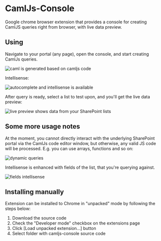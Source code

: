 CamlJs-Console
==============

Google chrome browser extension that provides a console for creating CamlJS queries right from browser, with live data preview.

Using
-----

Navigate to your portal (any page), open the console, and start creating CamlJs queries.

![caml is generated based on camljs code](https://raw.github.com/andrei-markeev/camljs-console/master/Images/full-view.png)

Intellisense:

![autocomplete and intellisense is available](https://raw.github.com/andrei-markeev/camljs-console/master/Images/intellisense.png)

After query is ready, select a list to test upon, and you'll get the live data preview:

![live preview shows data from your SharePoint lists](https://raw.github.com/andrei-markeev/camljs-console/master/Images/live-data-preview.png)

Some more usage notes
---------------------

At the moment, you cannot directly interact with the underlying SharePoint portal via the CamlJs code editor window, but otherwise, any valid JS code will be processed. E.g. you can use arrays, functions and so on:

![dynamic queries](https://raw.github.com/andrei-markeev/camljs-console/master/Images/dynamic-queries.png)


Intellisense is enhanced with fields of the list, that you're querying against.

![fields intellisense](https://raw.github.com/andrei-markeev/camljs-console/master/Images/intellisense-fields.png)


Installing manually
-------------------

Extension can be installed to Chrome in "unpacked" mode by following the steps below:

 1. Download the source code
 2. Check the "Developer mode" checkbox on the extensions page
 3. Click [Load unpacked extension...] button
 4. Select folder with camljs-console source code
